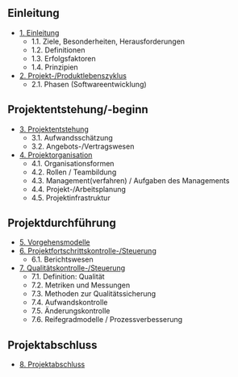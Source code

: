 ## Einleitung
- [1. Einleitung](1_einleitung)
	- 1.1. Ziele, Besonderheiten, Herausforderungen
	- 1.2. Definitionen
	- 1.3. Erfolgsfaktoren
	- 1.4. Prinzipien
- [2. Projekt-/Produktlebenszyklus](2_lebenszyklus)
	- 2.1. Phasen (Softwareentwicklung)

## Projektentstehung/-beginn
- [3. Projektentstehung](3_projektentstehung)
	- 3.1. Aufwandsschätzung
	- 3.2. Angebots-/Vertragswesen
- [4. Projektorganisation](4_projektorganisation)
	- 4.1. Organisationsformen
	- 4.2. Rollen / Teambildung
	- 4.3. Management(verfahren) / Aufgaben des Managements
	- 4.4. Projekt-/Arbeitsplanung
	- 4.5. Projektinfrastruktur

## Projektdurchführung
- [5. Vorgehensmodelle](5_vorgehensmodelle)
- [6. Projektfortschrittskontrolle-/Steuerung](6_projektfortschritt)
	- 6.1. Berichtswesen
- [7. Qualitätskontrolle-/Steuerung](7_qualitaet)
	- 7.1. Definition: Qualität
	- 7.2. Metriken und Messungen
	- 7.3. Methoden zur Qualitätssicherung
	- 7.4. Aufwandskontrolle
	- 7.5. Änderungskontrolle
	- 7.6. Reifegradmodelle / Prozessverbesserung

## Projektabschluss
- [8. Projektabschluss](8_projektabschluss)
